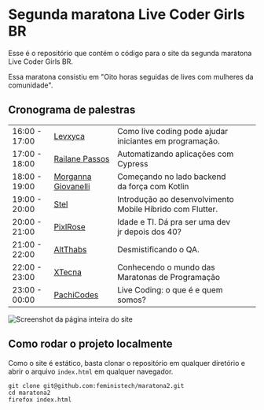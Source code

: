 # Segunda maratona Live Coder Girls BR
Esse é o repositório que contém o código para o site da segunda maratona Live Coder Girls BR.

Essa maratona consistiu em "Oito horas seguidas de lives com mulheres da comunidade".

## Cronograma de palestras
|  |  |   |   |   |
|---|---|---|---|---|
| 16:00 - 17:00 | [Levxyca](https://www.twitch.tv/levxyca) | Como live coding pode ajudar iniciantes em programação. |
| 17:00 - 18:00 | [Railane Passos](https://www.twitch.tv/railanepassos) | Automatizando aplicações com Cypress |
| 18:00 - 19:00 | [Morganna Giovanelli](https://www.twitch.tv/morgiovanelli) | Começando no lado backend da força com Kotlin |
| 19:00 - 20:00 | [Stel](https://www.twitch.tv/stelbyrn) | Introdução ao desenvolvimento Mobile Híbrido com Flutter. |
| 20:00 - 21:00 | [PixlRose](https://www.twitch.tv/pixlrose) | Idade e TI. Dá pra ser uma dev jr depois dos 40? |
| 21:00 - 22:00 | [AltThabs](https://www.twitch.tv/altthabs) | Desmistificando o QA. |
| 22:00 - 23:00 | [XTecna](https://www.twitch.tv/xtecna) | Conhecendo o mundo das Maratonas de Programação |
| 23:00 - 00:00 | [PachiCodes](https://www.twitch.tv/pachicodes) | Live Coding: o que é e quem somos? |

![Screenshot da página inteira do site](https://user-images.githubusercontent.com/2437447/170879025-21f5de26-c9f2-4009-89de-e4b2318fda49.png)

## Como rodar o projeto localmente
Como o site é estático, basta clonar o repositório em qualquer diretório e abrir o arquivo `index.html` em qualquer navegador.
```
git clone git@github.com:feministech/maratona2.git
cd maratona2
firefox index.html
```
